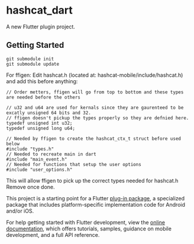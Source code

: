# hashcat_dart

A new Flutter plugin project.

## Getting Started

```
git submodule init
git submodule update
```

For ffigen:
Edit hashcat.h (located at: hashcat-mobile/include/hashcat.h) and add this before anything:
```
// Order metters, ffigen will go from top to bottom and these types are needed before the others

// u32 and u64 are used for kernals since they are gaurenteed to be excatly unsigned 64 bits and 32.
// ffigen doesn't pickup the types properly so they are defnied here.
typedef unsigned int u32;
typedef unsigned long u64;

// Needed by ffigen to create the hashcat_ctx_t struct before used below
#include "types.h"
// Needed to recreate main in dart
#include "main_event.h"
// Needed for functions that setup the user options
#include "user_options.h"
```
This will allow ffigen to pick up the correct types needed for hashcat.h
Remove once done.

This project is a starting point for a Flutter
[plug-in package](https://flutter.dev/developing-packages/),
a specialized package that includes platform-specific implementation code for
Android and/or iOS.

For help getting started with Flutter development, view the
[online documentation](https://flutter.dev/docs), which offers tutorials,
samples, guidance on mobile development, and a full API reference.

